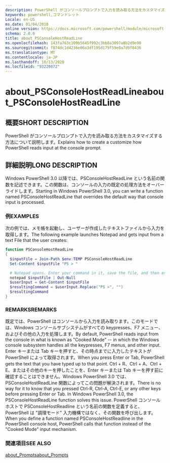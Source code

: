 ```yaml
---
description: PowerShell がコンソールプロンプトで入力を読み取る方法をカスタマイズする方法について説明します。
keywords: powershell,コマンドレット
Locale: en-US
ms.date: 01/04/2018
online version: https://docs.microsoft.com/powershell/module/microsoft.powershell.core/about/about_psconsolehostreadline?view=powershell-7.1&WT.mc_id=ps-gethelp
schema: 2.0.0
title: about_PSConsoleHostReadLine
ms.openlocfilehash: 143fa763c109b5645f992c3bb0a3097a8b2d9e90
ms.sourcegitcommit: f874dc1d4236e06a3df195d179f59e0a7d9f8436
ms.translationtype: MT
ms.contentlocale: ja-JP
ms.lasthandoff: 10/13/2020
ms.locfileid: "93220872"
---
```

# <a name="about_psconsolehostreadline"></a><span data-ttu-id="188a5-104">about_PSConsoleHostReadLine</span><span class="sxs-lookup"><span data-stu-id="188a5-104">about_PSConsoleHostReadLine</span></span>

## <a name="short-description"></a><span data-ttu-id="188a5-105">概要</span><span class="sxs-lookup"><span data-stu-id="188a5-105">SHORT DESCRIPTION</span></span>
<span data-ttu-id="188a5-106">PowerShell がコンソールプロンプトで入力を読み取る方法をカスタマイズする方法について説明します。</span><span class="sxs-lookup"><span data-stu-id="188a5-106">Explains how to create a customize how PowerShell reads input at the console prompt.</span></span>

## <a name="long-description"></a><span data-ttu-id="188a5-107">詳細説明</span><span class="sxs-lookup"><span data-stu-id="188a5-107">LONG DESCRIPTION</span></span>

<span data-ttu-id="188a5-108">Windows PowerShell 3.0 以降では、PSConsoleHostReadLine という名前の関数を記述できます。この関数は、コンソールの入力の既定の処理方法をオーバーライドします。</span><span class="sxs-lookup"><span data-stu-id="188a5-108">Starting in Windows PowerShell 3.0, you can write a function named PSConsoleHostReadLine that overrides the default way that console input is processed.</span></span>

### <a name="examples"></a><span data-ttu-id="188a5-109">例</span><span class="sxs-lookup"><span data-stu-id="188a5-109">EXAMPLES</span></span>

<span data-ttu-id="188a5-110">次の例では、メモ帳を起動し、ユーザーが作成したテキストファイルから入力を取得します。</span><span class="sxs-lookup"><span data-stu-id="188a5-110">The following example launches Notepad and gets input from a text File that the user creates:</span></span>

```powershell
function PSConsoleHostReadLine
{
  $inputFile = Join-Path $env:TEMP PSConsoleHostReadLine
  Set-Content $inputFile "PS > "

  # Notepad opens. Enter your command in it, save the file, and then exit.
  notepad $inputFile | Out-Null
  $userInput = Get-Content $inputFile
  $resultingCommand = $userInput.Replace("PS >", "")
  $resultingCommand
}
```

### <a name="remarks"></a><span data-ttu-id="188a5-111">REMARKS</span><span class="sxs-lookup"><span data-stu-id="188a5-111">REMARKS</span></span>

<span data-ttu-id="188a5-112">既定では、PowerShell はコンソールから入力を読み取ります。このモードでは、Windows コンソールサブシステムがすべての keypresses、F7 メニュー、およびその他の入力を処理します。</span><span class="sxs-lookup"><span data-stu-id="188a5-112">By default, PowerShell reads input from the console in what is known as "Cooked Mode" -- in which the Windows console subsystem handles all the keypresses, F7 menus, and other input.</span></span> <span data-ttu-id="188a5-113">Enter キーまたは Tab キーを押すと、その時点までに入力したテキストが PowerShell によって取得されます。</span><span class="sxs-lookup"><span data-stu-id="188a5-113">When you press Enter or Tab, PowerShell gets the text that you have typed up to that point.</span></span> <span data-ttu-id="188a5-114">Ctrl + R、Ctrl + A、Ctrl + E、またはその他のキーを押したことを、Enter キーまたは Tab キーを押す前に確認することはできません。Windows PowerShell 3.0 では、PSConsoleHostReadLine 関数によってこの問題が解決されます。</span><span class="sxs-lookup"><span data-stu-id="188a5-114">There is no way for it to know that you pressed Ctrl-R, Ctrl-A, Ctrl-E, or any other keys before pressing Enter or Tab. In Windows PowerShell 3.0, the PSConsoleHostReadLine function solves this issue.</span></span> <span data-ttu-id="188a5-115">PowerShell コンソールホストで PSConsoleHostReadline という名前の関数を定義すると、PowerShell は "調理モード" 入力機構ではなく、その関数を呼び出します。</span><span class="sxs-lookup"><span data-stu-id="188a5-115">When you define a function named PSConsoleHostReadline in the PowerShell console host, PowerShell calls that function instead of the "Cooked Mode" input mechanism.</span></span>

### <a name="see-also"></a><span data-ttu-id="188a5-116">関連項目</span><span class="sxs-lookup"><span data-stu-id="188a5-116">SEE ALSO</span></span>

[<span data-ttu-id="188a5-117">about_Prompts</span><span class="sxs-lookup"><span data-stu-id="188a5-117">about_Prompts</span></span>](about_Prompts.md)


